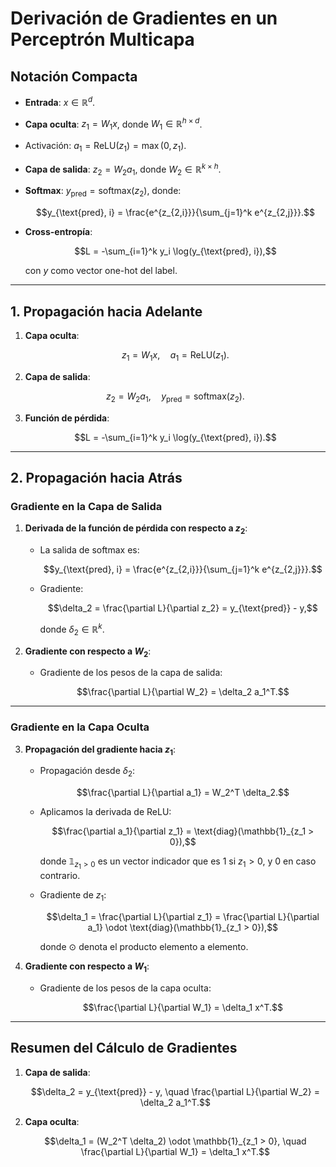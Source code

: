 # Derivación de Gradientes en un Perceptrón Multicapa

## Notación Compacta
- **Entrada**: $x \in \mathbb{R}^d$.
- **Capa oculta**: $z_1 = W_1 x$, donde $W_1 \in \mathbb{R}^{h \times d}$.
- Activación: $a_1 = \text{ReLU}(z_1) = \max(0, z_1)$.
- **Capa de salida**: $z_2 = W_2 a_1$, donde $W_2 \in \mathbb{R}^{k \times h}$.
- **Softmax**: $y_{\text{pred}} = \text{softmax}(z_2)$, donde:

  ```math
  y_{\text{pred}, i} = \frac{e^{z_{2,i}}}{\sum_{j=1}^k e^{z_{2,j}}}.
  ```

- **Cross-entropía**:

  ```math
  L = -\sum_{i=1}^k y_i \log(y_{\text{pred}, i}),
  ```

  con $y$ como vector one-hot del label.

---

## 1. Propagación hacia Adelante
1. **Capa oculta**:

   ```math
   z_1 = W_1 x, \quad a_1 = \text{ReLU}(z_1).
   ```

2. **Capa de salida**:

   ```math
   z_2 = W_2 a_1, \quad y_{\text{pred}} = \text{softmax}(z_2).
   ```

3. **Función de pérdida**:

   ```math
   L = -\sum_{i=1}^k y_i \log(y_{\text{pred}, i}).
   ```

---

## 2. Propagación hacia Atrás

### Gradiente en la Capa de Salida
1. **Derivada de la función de pérdida con respecto a $z_2$**:
   - La salida de softmax es:

     ```math
     y_{\text{pred}, i} = \frac{e^{z_{2,i}}}{\sum_{j=1}^k e^{z_{2,j}}}.
     ```

   - Gradiente:

     ```math
     \delta_2 = \frac{\partial L}{\partial z_2} = y_{\text{pred}} - y,
     ```

     donde $\delta_2 \in \mathbb{R}^k$.

2. **Gradiente con respecto a $W_2$**:
   - Gradiente de los pesos de la capa de salida:

     ```math
     \frac{\partial L}{\partial W_2} = \delta_2 a_1^T.
     ```

---

### Gradiente en la Capa Oculta
3. **Propagación del gradiente hacia $z_1$**:
   - Propagación desde $\delta_2$:

     ```math
     \frac{\partial L}{\partial a_1} = W_2^T \delta_2.
     ```

   - Aplicamos la derivada de ReLU:

     ```math
     \frac{\partial a_1}{\partial z_1} = \text{diag}(\mathbb{1}_{z_1 > 0}),
     ```

     donde $\mathbb{1}_{z_1 > 0}$ es un vector indicador que es 1 si $z_1 > 0$, y 0 en caso contrario.
   - Gradiente de $z_1$:
   
     ```math
     \delta_1 = \frac{\partial L}{\partial z_1} = \frac{\partial L}{\partial a_1} \odot \text{diag}(\mathbb{1}_{z_1 > 0}),
     ```

     donde $\odot$ denota el producto elemento a elemento.

4. **Gradiente con respecto a $W_1$**:
   - Gradiente de los pesos de la capa oculta:

     ```math
     \frac{\partial L}{\partial W_1} = \delta_1 x^T.
     ```

---

## Resumen del Cálculo de Gradientes
1. **Capa de salida**:

   ```math
   \delta_2 = y_{\text{pred}} - y, \quad \frac{\partial L}{\partial W_2} = \delta_2 a_1^T.
   ```

2. **Capa oculta**:

   ```math
   \delta_1 = (W_2^T \delta_2) \odot \mathbb{1}_{z_1 > 0}, \quad \frac{\partial L}{\partial W_1} = \delta_1 x^T.
   ```
